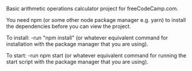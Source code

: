 Basic arithmetic operations calculator project for freeCodeCamp.com.

You need npm (or some other node package manager e.g. yarn) to install the dependencies before you can view the project.

To install:
-run "npm install" (or whatever equivalent command for installation with the package manager that you are using).

To start:
-run npm start (or whatever equivalent command for running the start script with the package manager that you are using).